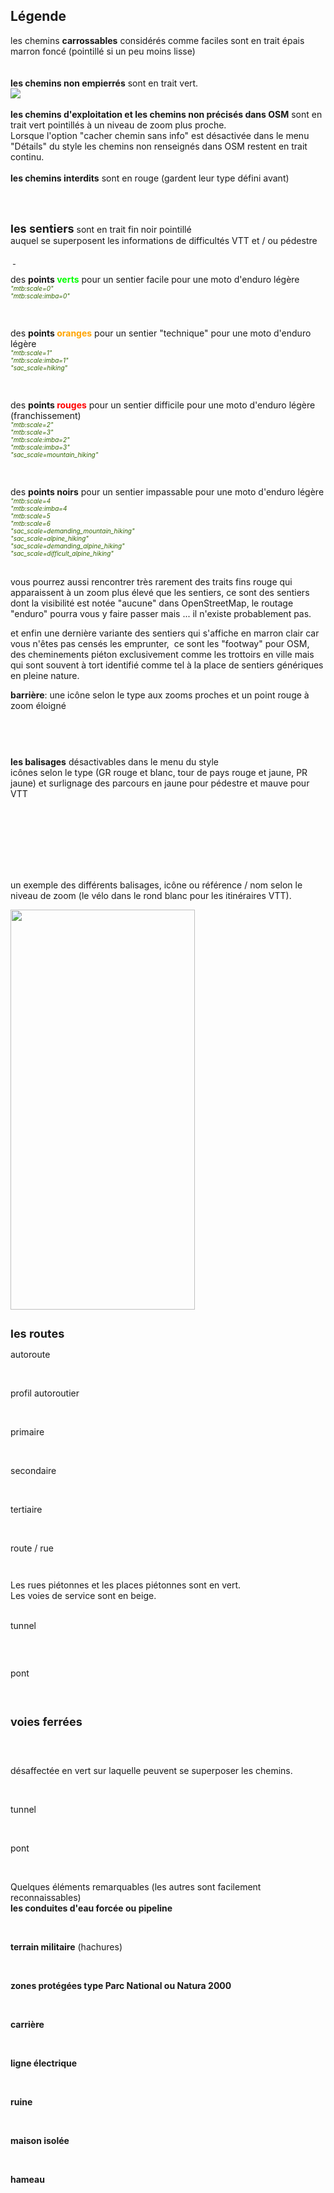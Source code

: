 ## Légende

les chemins <b>carrossables</b> considérés comme faciles sont en trait épais marron foncé (pointillé si un peu moins lisse)<br>
<a href="https://1.bp.blogspot.com/-iHEZhIDXOEA/YB095Yhq_ZI/AAAAAAAAEXY/ShwiJQ05x-U5RY3i8N1dKF7mpZpKr7A4gCLcBGAsYHQ/s0/chemin_piste.png" style="margin-left: auto; margin-right: auto;">
<img alt="" data-original-height="96" data-original-width="129" src="https://1.bp.blogspot.com/-iHEZhIDXOEA/YB095Yhq_ZI/AAAAAAAAEXY/ShwiJQ05x-U5RY3i8N1dKF7mpZpKr7A4gCLcBGAsYHQ/s0/chemin_piste.png" border="0"></a>
<a href="https://1.bp.blogspot.com/--rn2omJqCFI/YB095SXw-HI/AAAAAAAAEXc/wSUP8PfkXWs6QryhW2FgRSJMWbuih0V_gCLcBGAsYHQ/s0/chemin_piste_moins.png" style="margin-left: auto; margin-right: auto;">
<img alt="" data-original-height="56" data-original-width="67" src="https://1.bp.blogspot.com/--rn2omJqCFI/YB095SXw-HI/AAAAAAAAEXc/wSUP8PfkXWs6QryhW2FgRSJMWbuih0V_gCLcBGAsYHQ/s0/chemin_piste_moins.png" border="0"></a>
<br>
<br>
<b>les chemins non empierrés</b> sont en trait vert.<br>
<a href="https://1.bp.blogspot.com/-UoMty04fab8/YB1BdJbsmCI/AAAAAAAAEXw/Ktn2G57d7uwkZ_DxLw-i0lMyZvNMiI_wQCPcBGAYYCw/s111/chemin_moyen.png" style="margin-left: auto; margin-right: auto;">
<img data-original-height="88" data-original-width="111" src="https://1.bp.blogspot.com/-UoMty04fab8/YB1BdJbsmCI/AAAAAAAAEXw/Ktn2G57d7uwkZ_DxLw-i0lMyZvNMiI_wQCPcBGAYYCw/s16000/chemin_moyen.png" border="0"></a>
<br>
<br>
<b>les chemins d'exploitation et les chemins non précisés dans OSM</b> sont en trait vert pointillés à un niveau de zoom plus proche.<br>
<a href="https://1.bp.blogspot.com/-y9jiDaOYy9I/YB1E2QWry1I/AAAAAAAAEX4/214npSiahV8oujLH7RMQuu3BJgNWXDkcQCLcBGAsYHQ/s0/chemin_hard.png" style="margin-left: auto; margin-right: auto;">
<img alt="" data-original-height="77" data-original-width="74" src="https://1.bp.blogspot.com/-y9jiDaOYy9I/YB1E2QWry1I/AAAAAAAAEX4/214npSiahV8oujLH7RMQuu3BJgNWXDkcQCLcBGAsYHQ/s0/chemin_hard.png" border="0"></a>
<br>
Lorsque l'option "cacher chemin sans info" est désactivée dans le menu "Détails" du style les chemins non renseignés dans OSM restent en trait 
continu.
<br>
<br>
<b>les chemins interdits</b> sont en rouge (gardent leur type défini avant)<br>
<a href="https://1.bp.blogspot.com/-OAlU7vZ3VxE/YB1Y8L95jII/AAAAAAAAEaw/UyuG6j-0uDQLMfeISH-1nEoVYmeVoOeigCLcBGAsYHQ/s0/chemin_interdit.png" style="display: block; padding: 1em 0px; text-align: left;"><img alt="" data-original-height="74" data-original-width="85" src="https://1.bp.blogspot.com/-OAlU7vZ3VxE/YB1Y8L95jII/AAAAAAAAEaw/UyuG6j-0uDQLMfeISH-1nEoVYmeVoOeigCLcBGAsYHQ/s0/chemin_interdit.png" border="0"></a>
<br>
<br>
<span style="font-size: large;"><b>les sentiers</b></span> sont en trait fin noir pointillé<br>auquel se superposent les informations de difficultés VTT et / ou pédestre
<p>&nbsp;<a href="https://1.bp.blogspot.com/-CSiVyXZ-h0g/YB1JEYd6VqI/AAAAAAAAEYM/hYFAhdq8Xd44MeuX1B-N2__RZRSJY3KeQCLcBGAsYHQ/s0/chemin_sentier.png" style="margin-left: auto; margin-right: auto;">
<img alt="" data-original-height="74" data-original-width="95" src="https://1.bp.blogspot.com/-CSiVyXZ-h0g/YB1JEYd6VqI/AAAAAAAAEYM/hYFAhdq8Xd44MeuX1B-N2__RZRSJY3KeQCLcBGAsYHQ/s0/chemin_sentier.png" border="0"></a></p>
<div style="text-align: left;">des <b>points <span data-darkreader-inline-color="" style="--darkreader-inline-color: #1dff1a; color: #04ff00;">verts</span></b> pour un sentier facile pour une moto d'enduro légère<br></div>
<span data-darkreader-inline-color="" style="--darkreader-inline-color: #c2ff85; color: #336600;">
<span style="font-size: x-small;"><i>"mtb:scale=0"</i></span></span><br><span data-darkreader-inline-color="" style="--darkreader-inline-color: #c2ff85; color: #336600; font-size: x-small;"><i>
"mtb:scale:imba=0"</i></span><p>
<a href="https://1.bp.blogspot.com/--RhhojaGxC4/YB1J6wMu2KI/AAAAAAAAEYU/A_CqHx8NFHsExdDb3FnQ0upxU6gT0KMEQCLcBGAsYHQ/s0/sentier_facile.png" style="margin-left: auto; margin-right: auto;">
<img alt="" data-original-height="87" data-original-width="157" src="https://1.bp.blogspot.com/--RhhojaGxC4/YB1J6wMu2KI/AAAAAAAAEYU/A_CqHx8NFHsExdDb3FnQ0upxU6gT0KMEQCLcBGAsYHQ/s0/sentier_facile.png" border="0"></a>&nbsp;</p><div style="text-align: left;">des <b>points <span data-darkreader-inline-color="" style="--darkreader-inline-color: #ffad1a; color: #ffa400;">oranges</span></b> pour un sentier "technique" pour une moto d'enduro légère<br></div>
<span data-darkreader-inline-color="" style="--darkreader-inline-color: #c2ff85; color: #336600;">
<span style="font-size: x-small;"><i>"mtb:scale=1"</i></span></span><br><span data-darkreader-inline-color="" style="--darkreader-inline-color: #c2ff85; color: #336600; font-size: x-small;"><i>
"mtb:scale:imba=1"</i></span><br><span data-darkreader-inline-color="" style="--darkreader-inline-color: #c2ff85; color: #336600; font-size: x-small;"><i>
"sac_scale=hiking"</i></span><p>
<a href="https://1.bp.blogspot.com/-fGl8G5qj3SY/YB1Kgf__t0I/AAAAAAAAEYg/vc7EFpL2DmkO-dfzrg1PEDoZSHj1VcYPwCLcBGAsYHQ/s0/sentier_technique.png" style="margin-left: auto; margin-right: auto;">
<img alt="" data-original-height="116" data-original-width="131" src="https://1.bp.blogspot.com/-fGl8G5qj3SY/YB1Kgf__t0I/AAAAAAAAEYg/vc7EFpL2DmkO-dfzrg1PEDoZSHj1VcYPwCLcBGAsYHQ/s0/sentier_technique.png" border="0"></a>&nbsp;</p><div style="text-align: left;">des <b>points <span data-darkreader-inline-color="" style="--darkreader-inline-color: #ff1a1a; color: red;">rouges</span></b> pour un sentier difficile pour une moto d'enduro légère (franchissement) <br></div>
<span data-darkreader-inline-color="" style="--darkreader-inline-color: #c2ff85; color: #336600;">
<span style="font-size: x-small;"><i>"mtb:scale=2"</i></span></span><br><span data-darkreader-inline-color="" style="--darkreader-inline-color: #c2ff85; color: #336600; font-size: x-small;"><i>
"mtb:scale=3"</i></span><br><span data-darkreader-inline-color="" style="--darkreader-inline-color: #c2ff85; color: #336600; font-size: x-small;"><i>
"mtb:scale:imba=2"</i></span><br><span data-darkreader-inline-color="" style="--darkreader-inline-color: #c2ff85; color: #336600; font-size: x-small;"><i>
"mtb:scale:imba=3"</i></span><br><span data-darkreader-inline-color="" style="--darkreader-inline-color: #c2ff85; color: #336600; font-size: x-small;"><i>
"sac_scale=mountain_hiking"</i></span><p>
<a href="https://1.bp.blogspot.com/-6klUOtb7z3w/YB1MqIbAmDI/AAAAAAAAEYs/sIF4pEH_4iAdjnwqFiePQHypmL7L-PHrwCLcBGAsYHQ/s0/sentier_difficile.png" style="margin-left: auto; margin-right: auto;">
<img alt="" data-original-height="97" data-original-width="172" src="https://1.bp.blogspot.com/-6klUOtb7z3w/YB1MqIbAmDI/AAAAAAAAEYs/sIF4pEH_4iAdjnwqFiePQHypmL7L-PHrwCLcBGAsYHQ/s0/sentier_difficile.png" border="0"></a>&nbsp;</p><div style="text-align: left;">des <b>points noirs</b> pour un sentier impassable pour une moto d'enduro légère <br></div>
<span data-darkreader-inline-color="" style="--darkreader-inline-color: #c2ff85; color: #336600;">
<span style="font-size: x-small;"><i>"mtb:scale=4</i></span></span><br><span data-darkreader-inline-color="" style="--darkreader-inline-color: #c2ff85; color: #336600; font-size: x-small;"><i>
"mtb:scale:imba=4</i></span><br><span data-darkreader-inline-color="" style="--darkreader-inline-color: #c2ff85; color: #336600; font-size: x-small;"><i>
"mtb:scale=5</i></span><br><span data-darkreader-inline-color="" style="--darkreader-inline-color: #c2ff85; color: #336600; font-size: x-small;"><i>
"mtb:scale=6</i></span><br><span data-darkreader-inline-color="" style="--darkreader-inline-color: #c2ff85; color: #336600; font-size: x-small;"><i>
"sac_scale=demanding_mountain_hiking"</i></span><br><span data-darkreader-inline-color="" style="--darkreader-inline-color: #c2ff85; color: #336600; font-size: x-small;"><i>
"sac_scale=alpine_hiking"</i></span><br><span data-darkreader-inline-color="" style="--darkreader-inline-color: #c2ff85; color: #336600; font-size: x-small;"><i>
"sac_scale=demanding_alpine_hiking"</i></span><br><span data-darkreader-inline-color="" style="--darkreader-inline-color: #c2ff85; color: #336600; font-size: x-small;"><i>
"sac_scale=difficult_alpine_hiking"</i></span><p>
<a href="https://1.bp.blogspot.com/-RaKRPK-MkB4/YB1NBhLk2yI/AAAAAAAAEY0/5rPMHWuiFlQ2k62STFKgvpF7UPYcZC4jQCLcBGAsYHQ/s0/sentier_impassable.png" style="margin-left: auto; margin-right: auto;">
<img alt="" data-original-height="118" data-original-width="87" src="https://1.bp.blogspot.com/-RaKRPK-MkB4/YB1NBhLk2yI/AAAAAAAAEY0/5rPMHWuiFlQ2k62STFKgvpF7UPYcZC4jQCLcBGAsYHQ/s0/sentier_impassable.png" border="0"></a><br>
<br>vous pourrez aussi rencontrer très rarement des traits fins rouge 
qui apparaissent à un zoom plus élevé que les sentiers, ce sont des 
sentiers dont la visibilité est notée "aucune" dans OpenStreetMap, le 
routage "enduro" pourra vous y faire passer mais ... il n'existe 
probablement pas.&nbsp;</p><p>et enfin une dernière variante des sentiers qui
 s'affiche en marron clair car vous n'êtes pas censés les emprunter,&nbsp; ce
 sont les "footway" pour OSM, des cheminements piéton exclusivement 
comme les trottoirs en ville mais qui sont souvent à tort identifié 
comme tel à la place de sentiers génériques en pleine nature.<br></p> 
<b>barrière</b>: une icône selon le type aux zooms proches et un point rouge à zoom éloigné <br>
<div class="separator" style="clear: both;"><a href="https://1.bp.blogspot.com/-RJlYD5hBMqE/YB1YDu-OosI/AAAAAAAAEag/dbk9uKBeTXkosn2C2PllA7DVcbw-WoPKQCLcBGAsYHQ/s0/barriere_loin.png" style="display: block; padding: 1em 0px; text-align: left;"><img alt="" data-original-height="29" data-original-width="49" src="https://1.bp.blogspot.com/-RJlYD5hBMqE/YB1YDu-OosI/AAAAAAAAEag/dbk9uKBeTXkosn2C2PllA7DVcbw-WoPKQCLcBGAsYHQ/s0/barriere_loin.png" border="0"></a></div><div class="separator" style="clear: both;"><a href="https://1.bp.blogspot.com/-FZYJpvLS6oQ/YB1YDtGf5VI/AAAAAAAAEak/C7mlJVBEPWY1P_curMLMt_r22D1EHpFbgCLcBGAsYHQ/s0/barriere_proche.png" style="display: block; padding: 1em 0px; text-align: left;"><img alt="" data-original-height="52" data-original-width="65" src="https://1.bp.blogspot.com/-FZYJpvLS6oQ/YB1YDtGf5VI/AAAAAAAAEak/C7mlJVBEPWY1P_curMLMt_r22D1EHpFbgCLcBGAsYHQ/s0/barriere_proche.png" border="0"></a></div><br>
<b>les balisages</b> désactivables dans le menu du style<br>
icônes selon le type (GR rouge et blanc, tour de pays rouge et jaune, PR
 jaune) et surlignage des parcours en jaune pour pédestre et mauve pour 
VTT<br>
<div class="separator" style="clear: both;"><a href="https://1.bp.blogspot.com/-v9JIlGQyY04/YB1fTNBit8I/AAAAAAAAEcI/y0XLKm7IjKQX2dLxHZf4UiGqmvlCuQgbgCLcBGAsYHQ/s0/balisage_GR.png" style="display: block; padding: 1em 0px; text-align: left;"><img alt="" data-original-height="166" data-original-width="149" src="https://1.bp.blogspot.com/-v9JIlGQyY04/YB1fTNBit8I/AAAAAAAAEcI/y0XLKm7IjKQX2dLxHZf4UiGqmvlCuQgbgCLcBGAsYHQ/s0/balisage_GR.png" border="0"></a></div><div class="separator" style="clear: both;"><a href="https://1.bp.blogspot.com/-2_uR1MBI6i4/YB1fTEK6XAI/AAAAAAAAEcM/viiTU1aELfU--BqJzzx2eBlQLsdxqvcAwCLcBGAsYHQ/s0/balisage_PR.png" style="display: block; padding: 1em 0px; text-align: left;"><img alt="" data-original-height="172" data-original-width="100" src="https://1.bp.blogspot.com/-2_uR1MBI6i4/YB1fTEK6XAI/AAAAAAAAEcM/viiTU1aELfU--BqJzzx2eBlQLsdxqvcAwCLcBGAsYHQ/s0/balisage_PR.png" border="0"></a></div><div class="separator" style="clear: both;"><a href="https://1.bp.blogspot.com/-KwuLIkdzr6w/YB1fTG9afrI/AAAAAAAAEcQ/HVoeu2oKI5YpwGiWMPqaPUKIWw_ZLvFHACLcBGAsYHQ/s0/balisage_tour-pays.png" style="display: block; padding: 1em 0px; text-align: left;"><img alt="" data-original-height="95" data-original-width="94" src="https://1.bp.blogspot.com/-KwuLIkdzr6w/YB1fTG9afrI/AAAAAAAAEcQ/HVoeu2oKI5YpwGiWMPqaPUKIWw_ZLvFHACLcBGAsYHQ/s0/balisage_tour-pays.png" border="0"></a></div>
<div class="separator" style="clear: both;"><a href="https://1.bp.blogspot.com/-BGUBHcmYT3o/YB1hZrCc8FI/AAAAAAAAEck/pWMR0K2vTFkiUUS_fUZbEnxWTUYxee-ZACLcBGAsYHQ/s0/balisage_vtt.png" style="display: block; padding: 1em 0px; text-align: left;"><img alt="" data-original-height="97" data-original-width="149" src="https://1.bp.blogspot.com/-BGUBHcmYT3o/YB1hZrCc8FI/AAAAAAAAEck/pWMR0K2vTFkiUUS_fUZbEnxWTUYxee-ZACLcBGAsYHQ/s0/balisage_vtt.png" border="0"></a></div><br>
un exemple des différents balisages, icône ou référence / nom selon le 
niveau de zoom (le vélo dans le rond blanc pour les itinéraires VTT).<br>
<div class="separator" style="clear: both;"><a href="https://1.bp.blogspot.com/-exeX47jqhkE/YHl78COV4-I/AAAAAAAAEhQ/I3XvrOUpvmkKBi8QpOHZ5aZRpA1k255AQCLcBGAsYHQ/s0/balisages.jpg" style="display: block; padding: 1em 0px; text-align: left;"><img alt="" data-original-height="2340" data-original-width="1080" src="https://1.bp.blogspot.com/-exeX47jqhkE/YHl78COV4-I/AAAAAAAAEhQ/I3XvrOUpvmkKBi8QpOHZ5aZRpA1k255AQCLcBGAsYHQ/w295-h640/balisages.jpg" width="295" height="640" border="0"></a></div>
<p><span style="font-size: large;"><b>les routes</b></span><br></p>
autoroute<br>
<div class="separator" style="clear: both;"><a href="https://1.bp.blogspot.com/-j8cd8vBYYtw/YB1S4Ag1sNI/AAAAAAAAEZA/tGnsCcEtpxMlBCVkJvLiGGkieSTuxPq7gCLcBGAsYHQ/s0/autoroute.png" style="display: block; padding: 1em 0px; text-align: left;"><img alt="" data-original-height="79" data-original-width="116" src="https://1.bp.blogspot.com/-j8cd8vBYYtw/YB1S4Ag1sNI/AAAAAAAAEZA/tGnsCcEtpxMlBCVkJvLiGGkieSTuxPq7gCLcBGAsYHQ/s0/autoroute.png" border="0"></a></div><br>
profil autoroutier<br>
<div class="separator" style="clear: both;"><a href="https://1.bp.blogspot.com/-WOXj9Wpj9Jk/YB1TIQBgoKI/AAAAAAAAEZI/_L69ImXJDMs5ZPUu9cYgOdo7uxNjpJ7tQCLcBGAsYHQ/s0/autoroute_profil.png" style="display: block; padding: 1em 0px; text-align: left;"><img alt="" data-original-height="83" data-original-width="111" src="https://1.bp.blogspot.com/-WOXj9Wpj9Jk/YB1TIQBgoKI/AAAAAAAAEZI/_L69ImXJDMs5ZPUu9cYgOdo7uxNjpJ7tQCLcBGAsYHQ/s0/autoroute_profil.png" border="0"></a></div><br>
primaire<br>
<div class="separator" style="clear: both;"><a href="https://1.bp.blogspot.com/-UWSwSxK2Wtk/YB1TVltu4sI/AAAAAAAAEZM/89I183maR1MgLGxlm_iZ_1_XE1eg8A80wCLcBGAsYHQ/s0/route_primaire.png" style="display: block; padding: 1em 0px; text-align: left;"><img alt="" data-original-height="115" data-original-width="157" src="https://1.bp.blogspot.com/-UWSwSxK2Wtk/YB1TVltu4sI/AAAAAAAAEZM/89I183maR1MgLGxlm_iZ_1_XE1eg8A80wCLcBGAsYHQ/s0/route_primaire.png" border="0"></a></div><br>
secondaire<br>
<div class="separator" style="clear: both;"><a href="https://1.bp.blogspot.com/-Dm1r0sjajjU/YB1TglKqfHI/AAAAAAAAEZQ/LmwS3AjjK-ADfpcoQyf7s4IxAWQrErbSgCLcBGAsYHQ/s0/route_secondaire.png" style="display: block; padding: 1em 0px; text-align: left;"><img alt="" data-original-height="155" data-original-width="134" src="https://1.bp.blogspot.com/-Dm1r0sjajjU/YB1TglKqfHI/AAAAAAAAEZQ/LmwS3AjjK-ADfpcoQyf7s4IxAWQrErbSgCLcBGAsYHQ/s0/route_secondaire.png" border="0"></a></div><br>
tertiaire<br>
<div class="separator" style="clear: both;"><a href="https://1.bp.blogspot.com/-Ikv9d3lfA38/YB1TrfRFxhI/AAAAAAAAEZY/Pf0Gox-5Eu8T_qPVP_YVQ11VL9PUbcmYgCLcBGAsYHQ/s0/route_tertiaire.png" style="display: block; padding: 1em 0px; text-align: left;"><img alt="" data-original-height="111" data-original-width="127" src="https://1.bp.blogspot.com/-Ikv9d3lfA38/YB1TrfRFxhI/AAAAAAAAEZY/Pf0Gox-5Eu8T_qPVP_YVQ11VL9PUbcmYgCLcBGAsYHQ/s0/route_tertiaire.png" border="0"></a></div><br>
route / rue <br>
<div class="separator" style="clear: both;"><a href="https://1.bp.blogspot.com/-LgitEs6tC1o/YB1UCWgpi6I/AAAAAAAAEZk/MYVnG0knz7YpxkTKYdeHlJmXtbPTCYmAACLcBGAsYHQ/s0/route_unclassified.png" style="display: block; padding: 1em 0px; text-align: left;"><img alt="" data-original-height="125" data-original-width="103" src="https://1.bp.blogspot.com/-LgitEs6tC1o/YB1UCWgpi6I/AAAAAAAAEZk/MYVnG0knz7YpxkTKYdeHlJmXtbPTCYmAACLcBGAsYHQ/s0/route_unclassified.png" border="0"></a></div><p></p><p></p><p>Les rues piétonnes et les places piétonnes sont en vert.<br>Les voies de service sont en beige.<br></p><p><br>
tunnel<br>
</p><div class="separator" style="clear: both;"><a href="https://1.bp.blogspot.com/-1Cct4SKgnMs/YB1UTcY6PWI/AAAAAAAAEZs/JEEGpKdhZhUk6gY8Ij9iqPmmJppQex_dQCLcBGAsYHQ/s0/route_tunnel.png" style="display: block; padding: 1em 0px; text-align: left;"><img alt="" data-original-height="187" data-original-width="140" src="https://1.bp.blogspot.com/-1Cct4SKgnMs/YB1UTcY6PWI/AAAAAAAAEZs/JEEGpKdhZhUk6gY8Ij9iqPmmJppQex_dQCLcBGAsYHQ/s0/route_tunnel.png" border="0"></a></div><br>
pont<br>
<div class="separator" style="clear: both;"><a href="https://1.bp.blogspot.com/-FLURUTDkWwM/YB1UfACvX4I/AAAAAAAAEZw/mvcgBz6PvYU2yeOOM07GH1Fd3pmxMX3OgCLcBGAsYHQ/s0/route_pont.png" style="display: block; padding: 1em 0px; text-align: left;"><img alt="" data-original-height="164" data-original-width="111" src="https://1.bp.blogspot.com/-FLURUTDkWwM/YB1UfACvX4I/AAAAAAAAEZw/mvcgBz6PvYU2yeOOM07GH1Fd3pmxMX3OgCLcBGAsYHQ/s0/route_pont.png" border="0"></a></div><br>

<span style="font-size: large;"><b>voies ferrées</b></span><br>
<div class="separator" style="clear: both;"><a href="https://1.bp.blogspot.com/-9bmaXL7I5Qk/YB1Vn7EVtRI/AAAAAAAAEaA/9FaAuUIfrCEFZ1UB_S80Q1vX9Ya_KP6TwCLcBGAsYHQ/s0/voie_ferree.png" style="display: block; padding: 1em 0px; text-align: left;"><img alt="" data-original-height="87" data-original-width="116" src="https://1.bp.blogspot.com/-9bmaXL7I5Qk/YB1Vn7EVtRI/AAAAAAAAEaA/9FaAuUIfrCEFZ1UB_S80Q1vX9Ya_KP6TwCLcBGAsYHQ/s0/voie_ferree.png" border="0"></a></div><br>désaffectée en vert sur laquelle peuvent se superposer les chemins.<br>
<div class="separator" style="clear: both;"><a href="https://1.bp.blogspot.com/-lGWedo3z8mc/YB1WBvez7RI/AAAAAAAAEaI/zZIwVKm1Y1ISAoQRgqQx5ZEbssPfQ1DUgCLcBGAsYHQ/s0/voie_ferree_desafectee.png" style="display: block; padding: 1em 0px; text-align: left;"><img alt="" data-original-height="148" data-original-width="165" src="https://1.bp.blogspot.com/-lGWedo3z8mc/YB1WBvez7RI/AAAAAAAAEaI/zZIwVKm1Y1ISAoQRgqQx5ZEbssPfQ1DUgCLcBGAsYHQ/s0/voie_ferree_desafectee.png" border="0"></a></div><br>
tunnel<br>
<div class="separator" style="clear: both;"><a href="https://1.bp.blogspot.com/-MXh4pXRREMY/YB1WN0ZmN-I/AAAAAAAAEaM/pJ-YjJ77vlwDkcDFytrU7YKV6Us5SVkWQCLcBGAsYHQ/s0/voie_ferree_tunnel.png" style="display: block; padding: 1em 0px; text-align: left;"><img alt="" data-original-height="75" data-original-width="106" src="https://1.bp.blogspot.com/-MXh4pXRREMY/YB1WN0ZmN-I/AAAAAAAAEaM/pJ-YjJ77vlwDkcDFytrU7YKV6Us5SVkWQCLcBGAsYHQ/s0/voie_ferree_tunnel.png" border="0"></a></div><br>
pont<br>
<div class="separator" style="clear: both;"><a href="https://1.bp.blogspot.com/-zW1HQZXLnRE/YB1WYR8M0bI/AAAAAAAAEaQ/6_ibC5ZIEHsCJDPpo5a6GiVJHy7ndPL6wCLcBGAsYHQ/s0/voie_ferree_pont.png" style="display: block; padding: 1em 0px; text-align: left;"><img alt="" data-original-height="49" data-original-width="115" src="https://1.bp.blogspot.com/-zW1HQZXLnRE/YB1WYR8M0bI/AAAAAAAAEaQ/6_ibC5ZIEHsCJDPpo5a6GiVJHy7ndPL6wCLcBGAsYHQ/s0/voie_ferree_pont.png" border="0"></a></div><br>
Quelques éléments remarquables (les autres sont facilement reconnaissables)<br>
<b>les conduites d'eau forcée ou pipeline</b> <br>
<div class="separator" style="clear: both;"><a href="https://1.bp.blogspot.com/-9woAA4wbSdg/YB1bKgqm6JI/AAAAAAAAEa8/ogNaDqWsSvAPaaPYwe0VxctBXcOfMoKCgCLcBGAsYHQ/s0/eau_conduite-forcee.png" style="display: block; padding: 1em 0px; text-align: left;"><img alt="" data-original-height="50" data-original-width="96" src="https://1.bp.blogspot.com/-9woAA4wbSdg/YB1bKgqm6JI/AAAAAAAAEa8/ogNaDqWsSvAPaaPYwe0VxctBXcOfMoKCgCLcBGAsYHQ/s0/eau_conduite-forcee.png" border="0"></a></div><br>
<b>terrain militaire</b> (hachures)<br>
<div class="separator" style="clear: both;"><a href="https://1.bp.blogspot.com/-P4daDzQp1II/YB1bhI2Wl8I/AAAAAAAAEbE/r-zW5ZY77hM8viriXsWd2jmnEiaxrwJvwCLcBGAsYHQ/s0/terrain_militaire.png" style="display: block; padding: 1em 0px; text-align: left;"><img alt="" data-original-height="141" data-original-width="136" src="https://1.bp.blogspot.com/-P4daDzQp1II/YB1bhI2Wl8I/AAAAAAAAEbE/r-zW5ZY77hM8viriXsWd2jmnEiaxrwJvwCLcBGAsYHQ/s0/terrain_militaire.png" border="0"></a></div><br>
<b>zones protégées type Parc National ou Natura 2000</b><br>
<div class="separator" style="clear: both;"><a href="https://1.bp.blogspot.com/-geofTIuUdQg/YB1byDK1eqI/AAAAAAAAEbM/OtGVu9RXAl8E9FuqtX9cuHFlyBlTAsXTACLcBGAsYHQ/s0/reserve_parc.png" style="display: block; padding: 1em 0px; text-align: left;"><img alt="" data-original-height="195" data-original-width="212" src="https://1.bp.blogspot.com/-geofTIuUdQg/YB1byDK1eqI/AAAAAAAAEbM/OtGVu9RXAl8E9FuqtX9cuHFlyBlTAsXTACLcBGAsYHQ/s0/reserve_parc.png" border="0"></a></div><br>
<b>carrière</b><br>
<div class="separator" style="clear: both;"><a href="https://1.bp.blogspot.com/-_tm5d2ctw8g/YB1cV-7hinI/AAAAAAAAEbY/-jn8CxUNcqcsf2oS0lhQiSWQh3Edvd76wCLcBGAsYHQ/s0/carriere.png" style="display: block; padding: 1em 0px; text-align: left;"><img alt="" data-original-height="73" data-original-width="113" src="https://1.bp.blogspot.com/-_tm5d2ctw8g/YB1cV-7hinI/AAAAAAAAEbY/-jn8CxUNcqcsf2oS0lhQiSWQh3Edvd76wCLcBGAsYHQ/s0/carriere.png" border="0"></a></div><br>
<b>ligne électrique</b><br>
<div class="separator" style="clear: both;"><a href="https://1.bp.blogspot.com/-Y0GxbUv2qkQ/YB1cwHbk4FI/AAAAAAAAEbg/3HjWzF6Dk74vZgU3qr8HxmVwItkMY8GBACLcBGAsYHQ/s0/ligne_electrique.png" style="display: block; padding: 1em 0px; text-align: left;"><img alt="" data-original-height="90" data-original-width="101" src="https://1.bp.blogspot.com/-Y0GxbUv2qkQ/YB1cwHbk4FI/AAAAAAAAEbg/3HjWzF6Dk74vZgU3qr8HxmVwItkMY8GBACLcBGAsYHQ/s0/ligne_electrique.png" border="0"></a></div><br>
<b>ruine</b><br>
<div class="separator" style="clear: both;"><a href="https://1.bp.blogspot.com/-r32vIhECieM/YB1c9zlftWI/AAAAAAAAEbk/u5DmiG_mIHYD3r5CEsAEoeTsm2mx7oP4gCLcBGAsYHQ/s0/ruine.png" style="display: block; padding: 1em 0px; text-align: left;"><img alt="" data-original-height="65" data-original-width="87" src="https://1.bp.blogspot.com/-r32vIhECieM/YB1c9zlftWI/AAAAAAAAEbk/u5DmiG_mIHYD3r5CEsAEoeTsm2mx7oP4gCLcBGAsYHQ/s0/ruine.png" border="0"></a></div><br>
<b>maison isolée</b><br>
<div class="separator" style="clear: both;"><a href="https://1.bp.blogspot.com/-dIXcC-IyZNY/YB1dNeLMrdI/AAAAAAAAEbw/Kr6WGf02BWApYaR3obV8pqnbSsklv-IawCLcBGAsYHQ/s0/ville_maison.png" style="display: block; padding: 1em 0px; text-align: left;"><img alt="" data-original-height="65" data-original-width="88" src="https://1.bp.blogspot.com/-dIXcC-IyZNY/YB1dNeLMrdI/AAAAAAAAEbw/Kr6WGf02BWApYaR3obV8pqnbSsklv-IawCLcBGAsYHQ/s0/ville_maison.png" border="0"></a></div><br>
<b>hameau</b><br>
<div class="separator" style="clear: both;"><a href="https://1.bp.blogspot.com/-yH1u6Z-8feY/YB1d3D2YyWI/AAAAAAAAEb8/OY-6S-_BNY0qO6UXehanKgkjVggBAPg_ACLcBGAsYHQ/s0/ville_hameau.png" style="display: block; padding: 1em 0px; text-align: left;"><img alt="" data-original-height="63" data-original-width="134" src="https://1.bp.blogspot.com/-yH1u6Z-8feY/YB1d3D2YyWI/AAAAAAAAEb8/OY-6S-_BNY0qO6UXehanKgkjVggBAPg_ACLcBGAsYHQ/s0/ville_hameau.png" border="0"></a></div>

